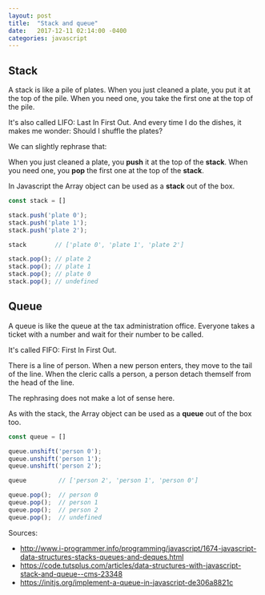 ```yaml
---
layout: post
title:  "Stack and queue"
date:   2017-12-11 02:14:00 -0400
categories: javascript
---
```

## Stack

A stack is like a pile of plates. When you just cleaned a plate, you put it at the top of the pile. When you need one, you take the first one at the top of the pile.

It's also called LIFO: Last In First Out. And every time I do the dishes, it makes me wonder: Should I shuffle the plates?

We can slightly rephrase that:

When you just cleaned a plate, you **push** it at the top of the **stack**. When you need one, you **pop** the first one at the top of the **stack**.

In Javascript the Array object can be used as a **stack** out of the box.
```js
const stack = []

stack.push('plate 0');
stack.push('plate 1');
stack.push('plate 2');

stack        // ['plate 0', 'plate 1', 'plate 2']

stack.pop(); // plate 2
stack.pop(); // plate 1
stack.pop(); // plate 0
stack.pop(); // undefined
```

## Queue

A queue is like the queue at the tax administration office. Everyone takes a ticket with a number and wait for their number to be called.

It's called FIFO: First In First Out.

There is a line of person. When a new person enters, they move to the tail of the line. When the cleric calls a person, a person detach themself from the head of the line.

The rephrasing does not make a lot of sense here.

As with the stack, the Array object can be used as a **queue** out of the box too.

```js
const queue = []

queue.unshift('person 0');
queue.unshift('person 1');
queue.unshift('person 2');

queue         // ['person 2', 'person 1', 'person 0']

queue.pop();  // person 0
queue.pop();  // person 1
queue.pop();  // person 2
queue.pop();  // undefined
```



Sources:
- http://www.i-programmer.info/programming/javascript/1674-javascript-data-structures-stacks-queues-and-deques.html
- https://code.tutsplus.com/articles/data-structures-with-javascript-stack-and-queue--cms-23348
- https://initjs.org/implement-a-queue-in-javascript-de306a8821c
